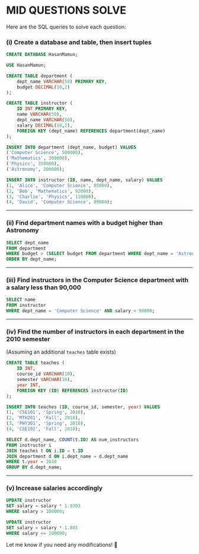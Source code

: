 # MID QUESTIONS SOLVE
Here are the SQL queries to solve each question:

### **(i) Create a database and table, then insert tuples**
```sql
CREATE DATABASE HasanMamun;

USE HasanMamun;

CREATE TABLE department (
    dept_name VARCHAR(50) PRIMARY KEY,
    budget DECIMAL(10,2)
);

CREATE TABLE instructor (
    ID INT PRIMARY KEY,
    name VARCHAR(50),
    dept_name VARCHAR(50),
    salary DECIMAL(10,2),
    FOREIGN KEY (dept_name) REFERENCES department(dept_name)
);

INSERT INTO department (dept_name, budget) VALUES
('Computer Science', 500000),
('Mathematics', 300000),
('Physics', 350000),
('Astronomy', 200000);

INSERT INTO instructor (ID, name, dept_name, salary) VALUES
(1, 'Alice', 'Computer Science', 85000),
(2, 'Bob', 'Mathematics', 92000),
(3, 'Charlie', 'Physics', 110000),
(4, 'David', 'Computer Science', 89000);
```

---

### **(ii) Find department names with a budget higher than Astronomy**
```sql
SELECT dept_name
FROM department
WHERE budget > (SELECT budget FROM department WHERE dept_name = 'Astronomy')
ORDER BY dept_name;
```

---

### **(iii) Find instructors in the Computer Science department with a salary less than 90,000**
```sql
SELECT name
FROM instructor
WHERE dept_name = 'Computer Science' AND salary < 90000;
```

---

### **(iv) Find the number of instructors in each department in the 2010 semester**
(Assuming an additional `teaches` table exists)
```sql
CREATE TABLE teaches (
    ID INT,
    course_id VARCHAR(10),
    semester VARCHAR(10),
    year INT,
    FOREIGN KEY (ID) REFERENCES instructor(ID)
);

INSERT INTO teaches (ID, course_id, semester, year) VALUES
(1, 'CSE101', 'Spring', 2010),
(2, 'MTH201', 'Fall', 2010),
(3, 'PHY301', 'Spring', 2010),
(4, 'CSE102', 'Fall', 2010);

SELECT d.dept_name, COUNT(t.ID) AS num_instructors
FROM instructor i
JOIN teaches t ON i.ID = t.ID
JOIN department d ON i.dept_name = d.dept_name
WHERE t.year = 2010
GROUP BY d.dept_name;
```

---

### **(v) Increase salaries accordingly**
```sql
UPDATE instructor
SET salary = salary * 1.0303
WHERE salary > 100000;

UPDATE instructor
SET salary = salary * 1.045
WHERE salary <= 100000;
```

Let me know if you need any modifications! 🚀
